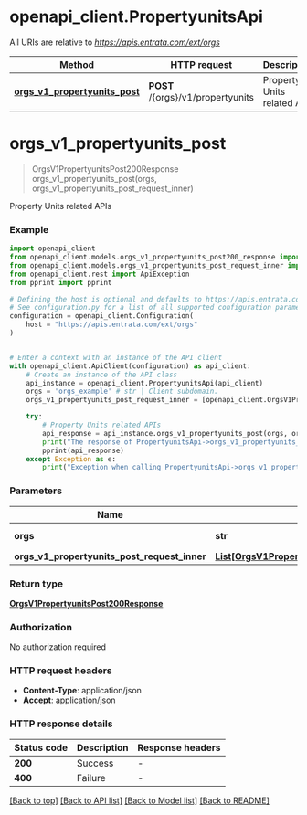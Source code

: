 # openapi_client.PropertyunitsApi

All URIs are relative to *https://apis.entrata.com/ext/orgs*

Method | HTTP request | Description
------------- | ------------- | -------------
[**orgs_v1_propertyunits_post**](PropertyunitsApi.md#orgs_v1_propertyunits_post) | **POST** /{orgs}/v1/propertyunits | Property Units related APIs


# **orgs_v1_propertyunits_post**
> OrgsV1PropertyunitsPost200Response orgs_v1_propertyunits_post(orgs, orgs_v1_propertyunits_post_request_inner)

Property Units related APIs

### Example


```python
import openapi_client
from openapi_client.models.orgs_v1_propertyunits_post200_response import OrgsV1PropertyunitsPost200Response
from openapi_client.models.orgs_v1_propertyunits_post_request_inner import OrgsV1PropertyunitsPostRequestInner
from openapi_client.rest import ApiException
from pprint import pprint

# Defining the host is optional and defaults to https://apis.entrata.com/ext/orgs
# See configuration.py for a list of all supported configuration parameters.
configuration = openapi_client.Configuration(
    host = "https://apis.entrata.com/ext/orgs"
)


# Enter a context with an instance of the API client
with openapi_client.ApiClient(configuration) as api_client:
    # Create an instance of the API class
    api_instance = openapi_client.PropertyunitsApi(api_client)
    orgs = 'orgs_example' # str | Client subdomain.
    orgs_v1_propertyunits_post_request_inner = [openapi_client.OrgsV1PropertyunitsPostRequestInner()] # List[OrgsV1PropertyunitsPostRequestInner] | 

    try:
        # Property Units related APIs
        api_response = api_instance.orgs_v1_propertyunits_post(orgs, orgs_v1_propertyunits_post_request_inner)
        print("The response of PropertyunitsApi->orgs_v1_propertyunits_post:\n")
        pprint(api_response)
    except Exception as e:
        print("Exception when calling PropertyunitsApi->orgs_v1_propertyunits_post: %s\n" % e)
```



### Parameters


Name | Type | Description  | Notes
------------- | ------------- | ------------- | -------------
 **orgs** | **str**| Client subdomain. | 
 **orgs_v1_propertyunits_post_request_inner** | [**List[OrgsV1PropertyunitsPostRequestInner]**](OrgsV1PropertyunitsPostRequestInner.md)|  | 

### Return type

[**OrgsV1PropertyunitsPost200Response**](OrgsV1PropertyunitsPost200Response.md)

### Authorization

No authorization required

### HTTP request headers

 - **Content-Type**: application/json
 - **Accept**: application/json

### HTTP response details

| Status code | Description | Response headers |
|-------------|-------------|------------------|
**200** | Success |  -  |
**400** | Failure |  -  |

[[Back to top]](#) [[Back to API list]](../README.md#documentation-for-api-endpoints) [[Back to Model list]](../README.md#documentation-for-models) [[Back to README]](../README.md)

